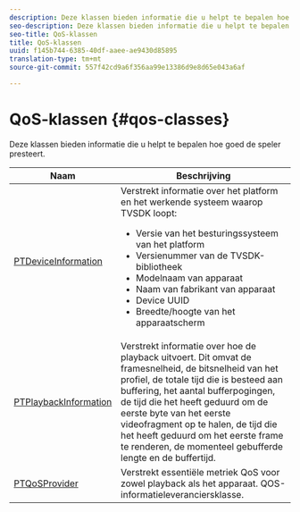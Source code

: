 ```yaml
---
description: Deze klassen bieden informatie die u helpt te bepalen hoe goed de speler presteert.
seo-description: Deze klassen bieden informatie die u helpt te bepalen hoe goed de speler presteert.
seo-title: QoS-klassen
title: QoS-klassen
uuid: f145b744-6385-40df-aaee-ae9430d85895
translation-type: tm+mt
source-git-commit: 557f42cd9a6f356aa99e13386d9e8d65e043a6af

---
```



# QoS-klassen {#qos-classes}

Deze klassen bieden informatie die u helpt te bepalen hoe goed de speler presteert.

<table frame="all" colsep="1" rowsep="1" id="table_2893EFF9755149159A4F94E781C76B6E"> 
 <thead> 
  <tr rowsep="1"> 
   <th colname="1" class="entry"><b>Naam</b></th> 
   <th colname="2" class="entry"><b>Beschrijving</b></th> 
  </tr> 
 </thead>
 <tbody> 
  <tr rowsep="1"> 
   <td colname="1"> <a href="https://help.adobe.com/en_US/primetime/api/psdk/appledoc/Classes/PTDeviceInformation.html" format="html" scope="external"> PTDeviceInformation</a> </td> 
   <td colname="2">Verstrekt informatie over het platform en het werkende systeem waarop TVSDK loopt: 
    <ul id="ul_0DE69F3B38E84964AB98DCCD11E5E123"> 
     <li id="li_19B2D1889FCA4B0F8FCB0EE8F87353B2">Versie van het besturingssysteem van het platform </li> 
     <li id="li_CA35F4A48FD34555AC7D7832D5997AD4">Versienummer van de TVSDK-bibliotheek </li> 
     <li id="li_30D38320C2A3440E92C0A477FFFBF9A0">Modelnaam van apparaat </li> 
     <li id="li_2D15164B987E405685B96A900EBF041D">Naam van fabrikant van apparaat </li> 
     <li id="li_B78485CB9580444DB9694404706BA191">Device UUID </li> 
     <li id="li_841EA77499B44F0692192F9DE1A798E4">Breedte/hoogte van het apparaatscherm </li> 
    </ul> </td> 
  </tr> 
  <tr rowsep="1"> 
   <td colname="1"><a href="https://help.adobe.com/en_US/primetime/api/psdk/appledoc/Classes/PTPlaybackInformation.html" format="html" scope="external"> PTPlaybackInformation</a> </td> 
   <td colname="2"> Verstrekt informatie over hoe de playback uitvoert. Dit omvat de framesnelheid, de bitsnelheid van het profiel, de totale tijd die is besteed aan buffering, het aantal bufferpogingen, de tijd die het heeft geduurd om de eerste byte van het eerste videofragment op te halen, de tijd die het heeft geduurd om het eerste frame te renderen, de momenteel gebufferde lengte en de buffertijd. </td> 
  </tr> 
  <tr rowsep="1"> 
   <td colname="1"><a href="https://help.adobe.com/en_US/primetime/api/psdk/appledoc/Classes/PTQoSProvider.html" format="html" scope="external"> PTQoSProvider</a> </td> 
   <td colname="2">
    <ph>
      Verstrekt essentiële metriek QoS voor zowel playback als het apparaat.
    </ph>
    <ph>
      QOS-informatieleveranciersklasse.
    </ph> </td> 
  </tr> 
 </tbody> 
</table>